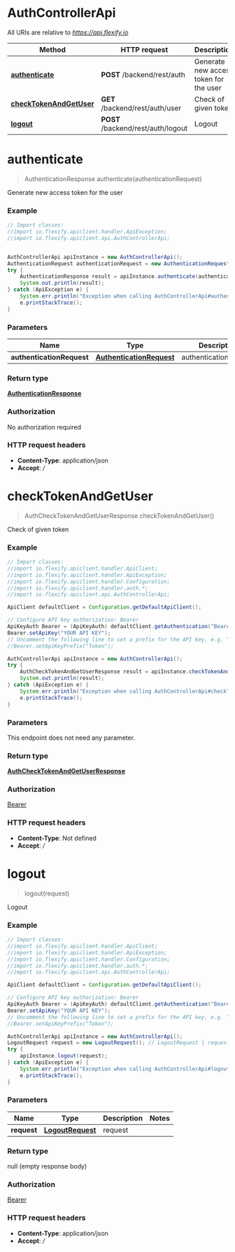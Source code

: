 # AuthControllerApi

All URIs are relative to *https://api.flexify.io*

Method | HTTP request | Description
------------- | ------------- | -------------
[**authenticate**](AuthControllerApi.md#authenticate) | **POST** /backend/rest/auth | Generate new access token for the user
[**checkTokenAndGetUser**](AuthControllerApi.md#checkTokenAndGetUser) | **GET** /backend/rest/auth/user | Check of given token
[**logout**](AuthControllerApi.md#logout) | **POST** /backend/rest/auth/logout | Logout


<a name="authenticate"></a>
# **authenticate**
> AuthenticationResponse authenticate(authenticationRequest)

Generate new access token for the user

### Example
```java
// Import classes:
//import io.flexify.apiclient.handler.ApiException;
//import io.flexify.apiclient.api.AuthControllerApi;


AuthControllerApi apiInstance = new AuthControllerApi();
AuthenticationRequest authenticationRequest = new AuthenticationRequest(); // AuthenticationRequest | authenticationRequest
try {
    AuthenticationResponse result = apiInstance.authenticate(authenticationRequest);
    System.out.println(result);
} catch (ApiException e) {
    System.err.println("Exception when calling AuthControllerApi#authenticate");
    e.printStackTrace();
}
```

### Parameters

Name | Type | Description  | Notes
------------- | ------------- | ------------- | -------------
 **authenticationRequest** | [**AuthenticationRequest**](AuthenticationRequest.md)| authenticationRequest |

### Return type

[**AuthenticationResponse**](AuthenticationResponse.md)

### Authorization

No authorization required

### HTTP request headers

 - **Content-Type**: application/json
 - **Accept**: */*

<a name="checkTokenAndGetUser"></a>
# **checkTokenAndGetUser**
> AuthCheckTokenAndGetUserResponse checkTokenAndGetUser()

Check of given token

### Example
```java
// Import classes:
//import io.flexify.apiclient.handler.ApiClient;
//import io.flexify.apiclient.handler.ApiException;
//import io.flexify.apiclient.handler.Configuration;
//import io.flexify.apiclient.handler.auth.*;
//import io.flexify.apiclient.api.AuthControllerApi;

ApiClient defaultClient = Configuration.getDefaultApiClient();

// Configure API key authorization: Bearer
ApiKeyAuth Bearer = (ApiKeyAuth) defaultClient.getAuthentication("Bearer");
Bearer.setApiKey("YOUR API KEY");
// Uncomment the following line to set a prefix for the API key, e.g. "Token" (defaults to null)
//Bearer.setApiKeyPrefix("Token");

AuthControllerApi apiInstance = new AuthControllerApi();
try {
    AuthCheckTokenAndGetUserResponse result = apiInstance.checkTokenAndGetUser();
    System.out.println(result);
} catch (ApiException e) {
    System.err.println("Exception when calling AuthControllerApi#checkTokenAndGetUser");
    e.printStackTrace();
}
```

### Parameters
This endpoint does not need any parameter.

### Return type

[**AuthCheckTokenAndGetUserResponse**](AuthCheckTokenAndGetUserResponse.md)

### Authorization

[Bearer](../README.md#Bearer)

### HTTP request headers

 - **Content-Type**: Not defined
 - **Accept**: */*

<a name="logout"></a>
# **logout**
> logout(request)

Logout

### Example
```java
// Import classes:
//import io.flexify.apiclient.handler.ApiClient;
//import io.flexify.apiclient.handler.ApiException;
//import io.flexify.apiclient.handler.Configuration;
//import io.flexify.apiclient.handler.auth.*;
//import io.flexify.apiclient.api.AuthControllerApi;

ApiClient defaultClient = Configuration.getDefaultApiClient();

// Configure API key authorization: Bearer
ApiKeyAuth Bearer = (ApiKeyAuth) defaultClient.getAuthentication("Bearer");
Bearer.setApiKey("YOUR API KEY");
// Uncomment the following line to set a prefix for the API key, e.g. "Token" (defaults to null)
//Bearer.setApiKeyPrefix("Token");

AuthControllerApi apiInstance = new AuthControllerApi();
LogoutRequest request = new LogoutRequest(); // LogoutRequest | request
try {
    apiInstance.logout(request);
} catch (ApiException e) {
    System.err.println("Exception when calling AuthControllerApi#logout");
    e.printStackTrace();
}
```

### Parameters

Name | Type | Description  | Notes
------------- | ------------- | ------------- | -------------
 **request** | [**LogoutRequest**](LogoutRequest.md)| request |

### Return type

null (empty response body)

### Authorization

[Bearer](../README.md#Bearer)

### HTTP request headers

 - **Content-Type**: application/json
 - **Accept**: */*

